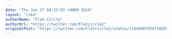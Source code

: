 ```yaml
---
date: "Thu Jun 27 04:23:03 +0000 2019"
layout: "like"
authorName: "Flat Circle"
authorUrl: "https://twitter.com/Flatcircle2"
originalPost: "https://twitter.com/Flatcircle2/status/1144098795971665926"
---
```

